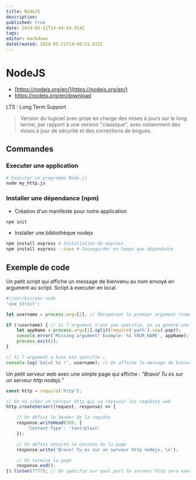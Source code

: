 ```yaml
---
title: NodeJS
description: 
published: true
date: 2024-05-21T14:44:54.914Z
tags: 
editor: markdown
dateCreated: 2024-05-21T14:40:21.415Z
---
```


# NodeJS

- [https://nodejs.org/en/](https://nodejs.org/en/)
- <https://nodejs.org/en/download>

LTS : Long Term Support

> Version du logiciel avec prise  en charge des mises à jours sur le long terme, par rapport à une version "classique", avec notamment des mises à jour de sécurité et des corrections de bogues.

## Commandes


### Executer une application

```bash
# Executer un programme Node.js
node my_http.js
```

### Installer une dépendance (npm)

- Création d'un manifeste pour notre application

```bash
npm init
```

- Installer une bibliothèque nodejs

```bash
npm install express # Installation de express
npm install express --save # Sauvegarder en temps que dépendance
```

## Exemple de code

Un petit script qui affiche un message de bienvenu au nom envoyé en argument au script. Script à executer en local.

```js
#!/usr/bin/env node
'use strict';

let username = process.argv[2]; // Récupérant le premier argument (nommé "username") lors de l'execution du script 

if (!username) { // Si l'argument n'est pas spécifié, on va généré une erreur
    let appName = process.argv[1].split(require('path').sep).pop();
    console.error('Missing argument! Example: %s YOUR_NAME', appName);
    process.exit(1);
}

// Si l'argument a bien été spécifié :
console.log('Salut %s !', username); // On affiche le message de bienvenu avec l'argument

```

Un petit serveur web avec une simple page qui affiche : *"Bravo! Tu es sur un serveur http nodejs."*

```js
const http = require('http');

// On va créer un serveur http qui va recevoir les requêtes web
http.createServer((request, response) => {

    // On défini le header de la requête
    response.writeHead(200, {
        'Content-Type': 'text/plain'
    });

    // On défini ensuite le contenu de la page
    response.write('Bravo! Tu es sur un serveur http nodejs. \n');

    // On termine la page
    response.end();
}).listen(7777); // On spécifie sur quel port le serveur http sera executé

```